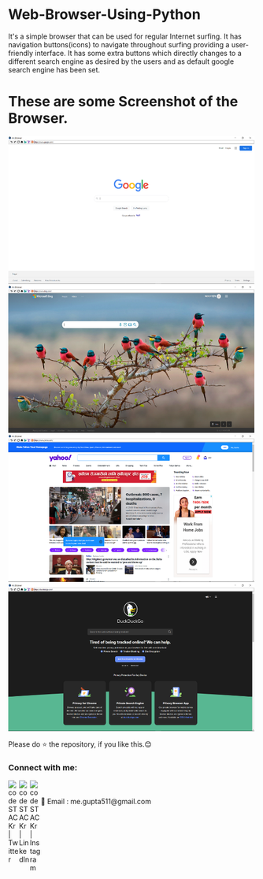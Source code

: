 # Web-Browser-Using-Python

It's a simple browser that can be used for regular Internet surfing. It has navigation buttons(icons) to navigate throughout surfing providing a user-friendly interface.
It has some extra buttons which directly changes to a different search engine as desired by the users and as default google search engine has been set.



# These are some Screenshot of the Browser.
<img src="https://github.com/abhi-511/Web-Browser-Using-Python/blob/main/Screenshots/S1.png" alt="alt text" height=300 width="500"/>         <img src="https://github.com/abhi-511/Web-Browser-Using-Python/blob/main/Screenshots/S2.png" alt="drawing"  height=300 width="500"/>
<img src="https://github.com/abhi-511/Web-Browser-Using-Python/blob/main/Screenshots/S3.png" alt="drawing"  height=300 width="500"/>         <img src="https://github.com/abhi-511/Web-Browser-Using-Python/blob/main/Screenshots/S4.png" alt="drawing"  height=300 width="500"/>         


Please do ⭐ the repository, if you like this.😊


### Connect with me:


[<img align="left" alt="codeSTACKr | Twitter" width="22px" src="https://cdn.jsdelivr.net/npm/simple-icons@v3/icons/twitter.svg" />][twitter]
[<img align="left" alt="codeSTACKr | LinkedIn" width="22px" src="https://cdn.jsdelivr.net/npm/simple-icons@v3/icons/linkedin.svg" />][linkedin]
[<img align="left" alt="codeSTACKr | Instagram" width="22px" src="https://cdn.jsdelivr.net/npm/simple-icons@v3/icons/instagram.svg" />][instagram]

<br />

<br />
 📧 Email : me.gupta511@gmail.com




[twitter]: https://twitter.com/Abhijit89577918
[instagram]: https://www.instagram.com/_abhijit_gupta_/
[linkedin]: https://www.linkedin.com/in/abhijit-gupta-764a96209/
